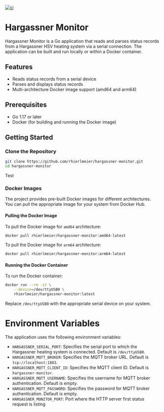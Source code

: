 
[![ci](https://github.com/rhierlmeier/hargassner-monitor/actions/workflows/docker-image.yaml/badge.svg)](https://github.com/rhierlmeier/hargassner-monitor/actions/workflows/docker-image.yaml)

# Hargassner Monitor
Hargassner Monitor is a Go application that reads and parses status records from a Hargassner HSV heating system via a serial connection. The application can be built and run locally or within a Docker container.

## Features

- Reads status records from a serial device
- Parses and displays status records
- Multi-architecture Docker image support (amd64 and arm64)

## Prerequisites

- Go 1.17 or later
- Docker (for building and running the Docker image)

## Getting Started

### Clone the Repository

```sh
git clone https://github.com/rhierlmeier/hargassner-monitor.git
cd hargassner-monitor
```
Test
### Docker Images

The project provides pre-built Docker images for different architectures. You can pull the appropriate image for your system from Docker Hub.

#### Pulling the Docker Image

To pull the Docker image for `amd64` architecture:

```sh
docker pull rhierlmeier/hargassner-monitor:amd64-latest
```

To pull the Docker image for `arm64` architecture:

```sh
docker pull rhierlmeier/hargassner-monitor:arm64-latest
```

#### Running the Docker Container

To run the Docker container:

```sh
docker run --rm -it \
    --device=/dev/ttyUSB0 \
    rhierlmeier/hargassner-monitor:latest
```

Replace `/dev/ttyUSB0` with the appropriate serial device on your system.

# Environment Variables

The application uses the following environment variables:

- `HARGASSNER_SERIAL_PORT`: Specifies the serial port to which the Hargassner heating system is connected. Default is `/dev/ttyUSB0`.
- `HARGASSNER_MQTT_BROKER`: Specifies the MQTT broker URL. Default is `tcp://localhost:1883`.
- `HARGASSNER_MQTT_CLIENT_ID`: Specifies the MQTT client ID. Default is `hargassner-monitor`.
- `HARGASSNER_MQTT_USERNAME`: Specifies the username for MQTT broker authentication. Default is empty.
- `HARGASSNER_MQTT_PASSWORD`: Specifies the password for MQTT broker authentication. Default is empty.
- `HARGASSNER_MONITOR_PORT`: Port where the HTTP server first status request is listing